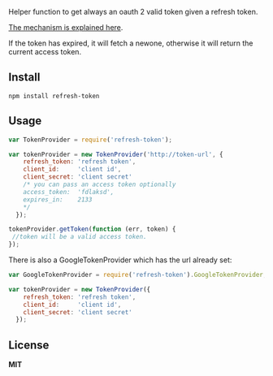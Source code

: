 Helper function to get always an oauth 2 valid token given a refresh token. 

[The mechanism is explained here](http://tools.ietf.org/html/draft-ietf-oauth-v2-10#section-4.2).

If the token has expired, it will fetch a newone, otherwise it will return the current access token. 


## Install  

    npm install refresh-token

## Usage

~~~javascript
var TokenProvider = require('refresh-token');

var tokenProvider = new TokenProvider('http://token-url', {
    refresh_token: 'refresh token', 
    client_id:     'client id', 
    client_secret: 'client secret'
    /* you can pass an access token optionally
    access_token:  'fdlaksd',
    expires_in:    2133
    */
  });

tokenProvider.getToken(function (err, token) {
 //token will be a valid access token.
});
~~~

There is also a GoogleTokenProvider which has the url already set:

~~~javascript
var GoogleTokenProvider = require('refresh-token').GoogleTokenProvider;

var tokenProvider = new TokenProvider({
    refresh_token: 'refresh token', 
    client_id:     'client id', 
    client_secret: 'client secret'
  });
~~~

## License 

**MIT**


